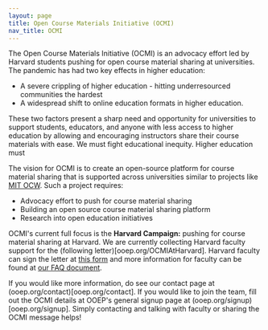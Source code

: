 ```yaml
---
layout: page
title: Open Course Materials Initiative (OCMI)
nav_title: OCMI
---
```


The Open Course Materials Initiative (OCMI) is an advocacy effort led by Harvard students pushing for open course material sharing at universities. The pandemic has had two key effects in higher education:
* A severe crippling of higher education - hitting underresourced communities the hardest 
* A widespread shift to online education formats in higher education.

These two factors present a sharp need and opportunity for universities to support students, educators, and anyone with less access to higher education by allowing and encouraging instructors share their course materials with ease. We must fight educational inequity. Higher education must 

The vision for OCMI is to create an open-source platform for course material sharing that is supported across universities similar to projects like [MIT OCW](https://ocw.mit.edu/). Such a project requires:
* Advocacy effort to push for course material sharing
* Building an open source course material sharing platform
* Research into open education initiatives

OCMI's current full focus is the **Harvard Campaign:** pushing for course material sharing at Harvard. We are currently collecting Harvard faculty support for the (following letter)[ooep.org/OCMIAtHarvard]. Harvard faculty can sign the letter at [this form](ooep.org/OCMIAtHarvardForm) and more information for faculty can be found at [our FAQ document](ooep.org/ocmifaq). 

If you would like more information, do see our contact page at (ooep.org/contact)[ooep.org/contact]. If you would like to join the team, fill out the OCMI details at OOEP's general signup page at (ooep.org/signup)[ooep.org/signup]. Simply contacting and talking with faculty or sharing the OCMI message helps!

